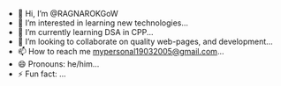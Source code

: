 - 👋 Hi, I’m @RAGNAROKGoW
- 👀 I’m interested in learning new technologies...
- 🌱 I’m currently learning DSA in CPP...
- 💞️ I’m looking to collaborate on quality web-pages, and development...
- 📫 How to reach me mypersonal19032005@gmail.com...
- 😄 Pronouns: he/him...
- ⚡ Fun fact: ...

<!---
RAGNAROKGoW/RAGNAROKGoW is a ✨ special ✨ repository because its `README.md` (this file) appears on your GitHub profile.
You can click the Preview link to take a look at your changes.
--->
